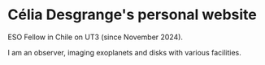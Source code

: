 # Célia Desgrange's personal website

ESO Fellow in Chile on UT3 (since November 2024). 

I am an observer, imaging exoplanets and disks with various facilities.
